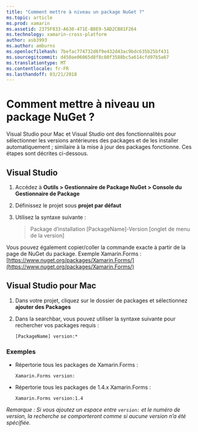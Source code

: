 ```yaml
---
title: "Comment mettre à niveau un package NuGet ?"
ms.topic: article
ms.prod: xamarin
ms.assetid: 2375F833-A630-471E-B8E9-5AD2CB81F264
ms.technology: xamarin-cross-platform
author: asb3993
ms.author: amburns
ms.openlocfilehash: 7befac774732d6f9e432d43ac9bdc635b25bf431
ms.sourcegitcommit: d450ae06065d8f8c80f3588bc5a614cfd97b5a67
ms.translationtype: MT
ms.contentlocale: fr-FR
ms.lasthandoff: 03/21/2018
---
```

# <a name="how-do-i-downgrade-a-nuget-package"></a>Comment mettre à niveau un package NuGet ?

Visual Studio pour Mac et Visual Studio ont des fonctionnalités pour sélectionner les versions antérieures des packages et de les installer automatiquement ; similaire à la mise à jour des packages fonctionne. Ces étapes sont décrites ci-dessous.

## <a name="visual-studio"></a>Visual Studio
1. Accédez à **Outils > Gestionnaire de Package NuGet > Console du Gestionnaire de Package**
2. Définissez le projet sous **projet par défaut**
3. Utilisez la syntaxe suivante :

    > Package d’installation [PackageName]-Version [onglet de menu de la version]

Vous pouvez également copier/coller la commande exacte à partir de la page de NuGet du package. Exemple Xamarin.Forms : [https://www.nuget.org/packages/Xamarin.Forms/](https://www.nuget.org/packages/Xamarin.Forms/)

## <a name="visual-studio-for-mac"></a>Visual Studio pour Mac
1. Dans votre projet, cliquez sur le dossier de packages et sélectionnez **ajouter des Packages**
2. Dans la searchbar, vous pouvez utiliser la syntaxe suivante pour rechercher vos packages requis :

    `[PackageName] version:*`

### <a name="examples"></a>Exemples 
- Répertorie tous les packages de Xamarin.Forms : 

    `Xamarin.Forms version:`
- Répertorie tous les packages de 1.4.x Xamarin.Forms : 

    `Xamarin.Forms version:1.4`

*Remarque : Si vous ajoutez un espace entre `version:` et le numéro de version, la recherche se comporteront comme si aucune version n’a été spécifiée.*

